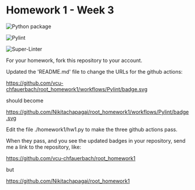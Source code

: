 # Homework 1 - Week 3

![Python package](https://github.com/Nikitachapagai/root_homework1/workflows/Python%20package/badge.svg)

![Pylint](https://github.com/Nikitachapagai/root_homework1/workflows/Pylint/badge.svg)

![Super-Linter](https://github.com/Nikitachapagai/root_homework1/workflows/Super-Linter/badge.svg)

For your homework, fork this repository to your account.

Updated the 'README.md' file to change the URLs for the github actions:

https://github.com/vcu-chfauerbach/root_homework1/workflows/Pylint/badge.svg

should become

https://github.com/Nikitachapagai/root_homework1/workflows/Pylint/badge.svg

Edit the file ./homework1/hw1.py to make the three github actions pass.

When they pass, and you see the updated badges in your repository, send me a link to the repository, like:

https://github.com/vcu-chfauerbach/root_homework1

but

https://github.com/Nikitachapagai/root_homework1
